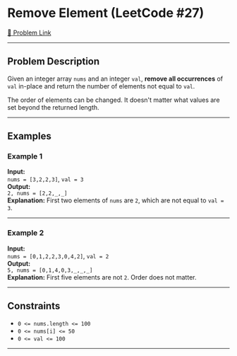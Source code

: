 #  Remove Element (LeetCode #27)

[🔗 Problem Link](https://leetcode.com/problems/remove-element/)

---

##  Problem Description

Given an integer array `nums` and an integer `val`, **remove all occurrences** of `val` in-place and return the number of elements not equal to `val`.

The order of elements can be changed. It doesn't matter what values are set beyond the returned length.

---

##  Examples

### Example 1
**Input:**  
`nums = [3,2,2,3]`, `val = 3`  
**Output:**  
`2, nums = [2,2,_,_]`  
**Explanation:** First two elements of `nums` are `2`, which are not equal to `val = 3`.

---

### Example 2
**Input:**  
`nums = [0,1,2,2,3,0,4,2]`, `val = 2`  
**Output:**  
`5, nums = [0,1,4,0,3,_,_,_]`  
**Explanation:** First five elements are not `2`. Order does not matter.

---

##  Constraints

- `0 <= nums.length <= 100`
- `0 <= nums[i] <= 50`
- `0 <= val <= 100`

---

